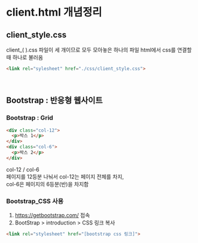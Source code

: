 # client.html 개념정리

## client_style.css
client_( ).css 파일이 세 개이므로 모두 모아놓은 하나의 파일
html에서 css를 연결할 때 하나로 불러옴
```html
<link rel="sylesheet" href="./css/client_style.css">
```

</br>

## Bootstrap : 반응형 웹사이트
### Bootstrap : Grid
```html
<div class="col-12">
  <p>박스 1</p>
</div>
<div class="col-6">
  <p>박스 2</p>
</div>
```
col-12 / col-6</br>
페이지를 12등분 나눠서 col-12는 페이지 전체를 차지,</br>
col-6은 페이지의 6등분(반)을 차지함

### Bootstrap_CSS 사용
1. https://getbootstrap.com/ 접속
2. BootStrap > introduction > CSS 링크 복사
```html
<link rel="stylesheet" href="[bootstrap css 링크]">
```

